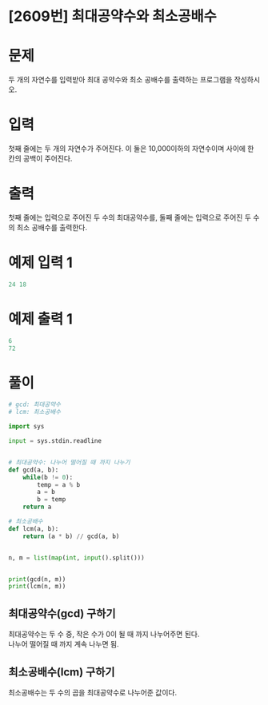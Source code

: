 # [2609번] 최대공약수와 최소공배수

# 문제
두 개의 자연수를 입력받아 최대 공약수와 최소 공배수를 출력하는 프로그램을 작성하시오.  


# 입력
첫째 줄에는 두 개의 자연수가 주어진다. 이 둘은 10,000이하의 자연수이며 사이에 한 칸의 공백이 주어진다.  

# 출력
첫째 줄에는 입력으로 주어진 두 수의 최대공약수를, 둘째 줄에는 입력으로 주어진 두 수의 최소 공배수를 출력한다.  

# 예제 입력 1
```python
24 18
```  

# 예제 출력 1
```python
6
72
```

# 풀이
```python
# gcd: 최대공약수
# lcm: 최소공배수

import sys

input = sys.stdin.readline


# 최대공약수: 나누어 떨어질 때 까지 나누기
def gcd(a, b):
    while(b != 0):
        temp = a % b
        a = b
        b = temp
    return a

# 최소공배수
def lcm(a, b):
    return (a * b) // gcd(a, b)


n, m = list(map(int, input().split()))


print(gcd(n, m))
print(lcm(n, m))
```  
## 최대공약수(gcd) 구하기
최대공약수는 두 수 중, 작은 수가 0이 될 때 까지 나누어주면 된다.  
나누어 떨어질 때 까지 계속 나누면 됨.  

## 최소공배수(lcm) 구하기
최소공배수는 두 수의 곱을 최대공약수로 나누어준 값이다.  
